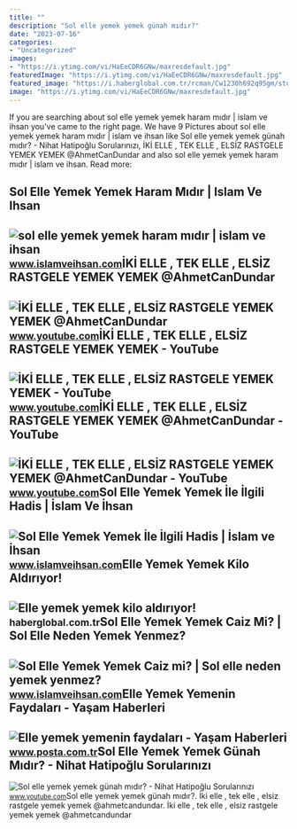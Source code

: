 ```yaml
---
title: ""
description: "Sol elle yemek yemek günah mıdır?"
date: "2023-07-16"
categories:
- "Uncategorized"
images:
- "https://i.ytimg.com/vi/HaEeCDR6GNw/maxresdefault.jpg"
featuredImage: "https://i.ytimg.com/vi/HaEeCDR6GNw/maxresdefault.jpg"
featured_image: "https://i.haberglobal.com.tr/rcman/Cw1230h692q95gm/storage/haber/2020/02/09/elle-yemek-yemek-kilo-aldiriyor_1581272439.jpg"
image: "https://i.ytimg.com/vi/HaEeCDR6GNw/maxresdefault.jpg"
---
```


If you are searching about sol elle yemek yemek haram mıdır | islam ve ihsan you've came to the right page. We have 9 Pictures about sol elle yemek yemek haram mıdır | islam ve ihsan like Sol elle yemek yemek günah mıdır? - Nihat Hatipoğlu Sorularınızı, İKİ ELLE , TEK ELLE , ELSİZ RASTGELE YEMEK YEMEK @AhmetCanDundar and also sol elle yemek yemek haram mıdır | islam ve ihsan. Read more:

Sol Elle Yemek Yemek Haram Mıdır | Islam Ve Ihsan
-------------------------------------------------

 ![sol elle yemek yemek haram mıdır | islam ve ihsan](https://www.islamveihsan.com/wp-content/uploads/2022/12/sol-elle-yemek-gunah-mi-189731-m.jpg) <small>www.islamveihsan.com</small>İKİ ELLE , TEK ELLE , ELSİZ RASTGELE YEMEK YEMEK @AhmetCanDundar
----------------------------------------------------------------

 ![İKİ ELLE , TEK ELLE , ELSİZ RASTGELE YEMEK YEMEK @AhmetCanDundar](https://i.ytimg.com/vi/bU4WqL57l9M/maxresdefault.jpg) <small>www.youtube.com</small>İKİ ELLE , TEK ELLE , ELSİZ RASTGELE YEMEK YEMEK - YouTube
----------------------------------------------------------

 ![İKİ ELLE , TEK ELLE , ELSİZ RASTGELE YEMEK YEMEK - YouTube](https://i.ytimg.com/vi/qQdrqQVR-xQ/maxresdefault.jpg) <small>www.youtube.com</small>İKİ ELLE , TEK ELLE , ELSİZ RASTGELE YEMEK YEMEK @AhmetCanDundar - YouTube
--------------------------------------------------------------------------

 ![İKİ ELLE , TEK ELLE , ELSİZ RASTGELE YEMEK YEMEK @AhmetCanDundar - YouTube](https://i.ytimg.com/vi/HaEeCDR6GNw/maxresdefault.jpg) <small>www.youtube.com</small>Sol Elle Yemek Yemek İle İlgili Hadis | İslam Ve İhsan
------------------------------------------------------

 ![Sol Elle Yemek Yemek İle İlgili Hadis | İslam ve İhsan](https://www.islamveihsan.com/wp-content/uploads/2022/02/sol-elle-yemek-yemek-ile-ilgili-hadis-186809.jpg) <small>www.islamveihsan.com</small>Elle Yemek Yemek Kilo Aldırıyor!
--------------------------------

 ![Elle yemek yemek kilo aldırıyor!](https://i.haberglobal.com.tr/rcman/Cw1230h692q95gm/storage/haber/2020/02/09/elle-yemek-yemek-kilo-aldiriyor_1581272439.jpg) <small>haberglobal.com.tr</small>Sol Elle Yemek Yemek Caiz Mi? | Sol Elle Neden Yemek Yenmez?
------------------------------------------------------------

 ![Sol Elle Yemek Yemek Caiz mi? | Sol elle neden yemek yenmez?](https://www.islamveihsan.com/wp-content/uploads/2022/06/sol-elle-neden-yemek-yenmez-187942-m.jpg) <small>www.islamveihsan.com</small>Elle Yemek Yemenin Faydaları - Yaşam Haberleri
----------------------------------------------

 ![Elle yemek yemenin faydaları - Yaşam Haberleri](https://i3.posta.com.tr/i/posta/75/750x0/6171ace245d2a0b2540a7a6d.jpg) <small>www.posta.com.tr</small>Sol Elle Yemek Yemek Günah Mıdır? - Nihat Hatipoğlu Sorularınızı
----------------------------------------------------------------

 ![Sol elle yemek yemek günah mıdır? - Nihat Hatipoğlu Sorularınızı](https://i.ytimg.com/vi/1jCDX8W9K2c/maxresdefault.jpg) <small>www.youtube.com</small>Sol elle yemek yemek günah mıdır?. İki̇ elle , tek elle , elsi̇z rastgele yemek yemek @ahmetcandundar. İki̇ elle , tek elle , elsi̇z rastgele yemek yemek @ahmetcandundar
